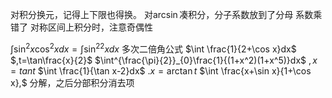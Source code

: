 对积分换元，记得上下限也得换。
对$\arcsin$凑积分，分子系数放到了分母
系数乘错了
	对称区间上积分时，注意奇偶性

$\int \sin^2x\cos^2xdx=\int\sin^22xdx$  多次二倍角公式
$\int \frac{1}{2+\cos x}dx$ $,t=\tan\frac{x}{2}$
$\int^{\frac{\pi}{2}}_{0}\frac{1}{(1+x^2)(1+x^5)}dx$  $,x=tant$
$\int \frac{1}{\tan x-2}dx$ $.x=\arctan t$
$\int \frac{x+\sin x}{1+\cos x},$ 分解，之后分部积分消去项

